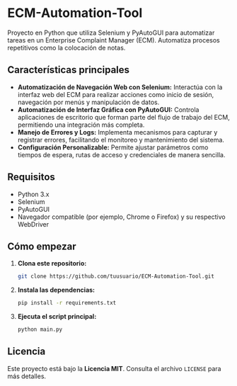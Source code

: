 # ECM-Automation-Tool
Proyecto en Python que utiliza Selenium y PyAutoGUI para automatizar tareas en un Enterprise Complaint Manager (ECM). Automatiza procesos repetitivos como la colocación de notas.

## **Características principales**

- **Automatización de Navegación Web con Selenium:** Interactúa con la interfaz web del ECM para realizar acciones como inicio de sesión, navegación por menús y manipulación de datos.
- **Automatización de Interfaz Gráfica con PyAutoGUI:** Controla aplicaciones de escritorio que forman parte del flujo de trabajo del ECM, permitiendo una integración más completa.
- **Manejo de Errores y Logs:** Implementa mecanismos para capturar y registrar errores, facilitando el monitoreo y mantenimiento del sistema.
- **Configuración Personalizable:** Permite ajustar parámetros como tiempos de espera, rutas de acceso y credenciales de manera sencilla.

## **Requisitos**

- Python 3.x
- Selenium
- PyAutoGUI
- Navegador compatible (por ejemplo, Chrome o Firefox) y su respectivo WebDriver

## **Cómo empezar**

1. **Clona este repositorio:**

   ```bash
   git clone https://github.com/tuusuario/ECM-Automation-Tool.git
   ```

2. **Instala las dependencias:**

   ```bash
   pip install -r requirements.txt
   ```
   
3. **Ejecuta el script principal:**

   ```bash
   python main.py
   ```
## **Licencia**

Este proyecto está bajo la **Licencia MIT**. Consulta el archivo `LICENSE` para más detalles.
